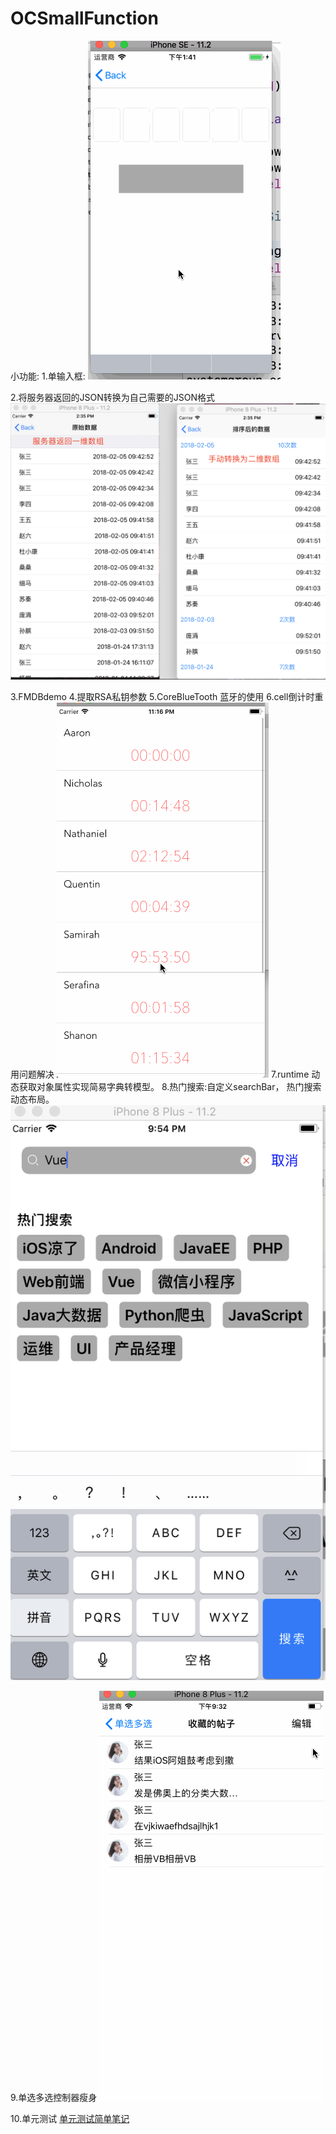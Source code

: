 # OCSmallFunction
小功能: 
1.单输入框: 
![1单输入框](https://github.com/gjcbo/OCSmallFunction/raw/master/Pictures/1.单输入框.gif)

2.将服务器返回的JSON转换为自己需要的JSON格式
![2将服务器返回的一维数组转为二维数组](https://github.com/gjcbo/OCSmallFunction/raw/master/Pictures/2.将服务器返回的一维数组转为二位数组.png)

3.FMDBdemo
4.提取RSA私钥参数
5.CoreBlueTooth 蓝牙的使用
6.cell倒计时重用问题解决
![6.cell倒计时重用问题解决思路](https://github.com/gjcbo/OCSmallFunction/raw/master/Pictures/6.cell倒计时重用问题解决.gif)
7.runtime 动态获取对象属性实现简易字典转模型。
8.热门搜索:自定义searchBar， 热门搜索动态布局。
![8.热门搜索效果](https://github.com/gjcbo/OCSmallFunction/raw/master/Pictures/8.热门搜索.png)

9.单选多选控制器瘦身
![9.单选多选](https://github.com/gjcbo/OCSmallFunction/raw/master/Pictures/9.单选多选.gif)

10.单元测试
[单元测试简单笔记](https://raw.githubusercontent.com/gjcbo/OCSmallFunction/master/10-%E5%8D%95%E5%85%83%E6%B5%8B%E8%AF%95/README.md)


